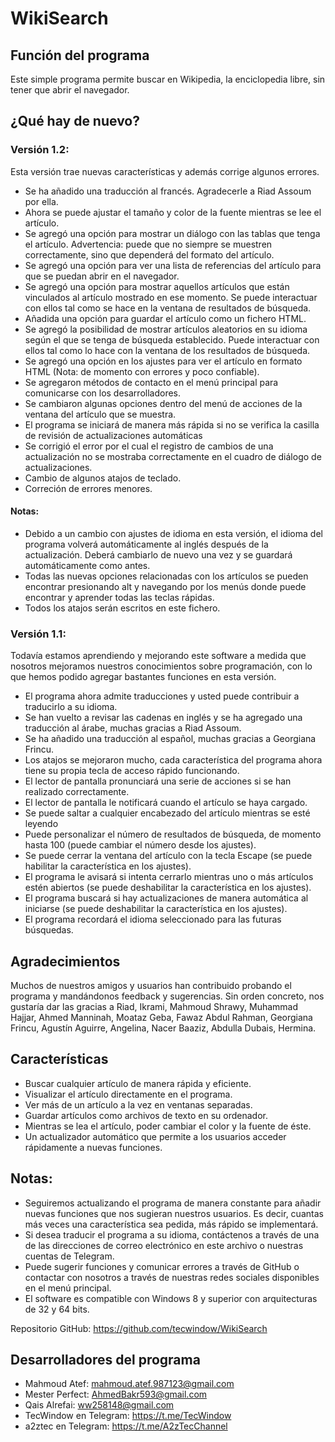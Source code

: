 # WikiSearch

## Función del programa

Este simple programa permite buscar en Wikipedia, la enciclopedia libre, sin tener que abrir el navegador.

## ¿Qué hay de nuevo?

### Versión 1.2:

Esta versión trae nuevas características y además corrige algunos errores.

-  Se ha añadido una traducción al francés. Agradecerle a Riad Assoum por ella.
-  Ahora se puede ajustar el tamaño y color de la fuente mientras se lee el artículo.
-  Se agregó una opción para mostrar un diálogo con las tablas que tenga el artículo. Advertencia: puede que no siempre se muestren correctamente, sino que dependerá del formato del artículo.
-  Se agregó una opción para ver una lista de referencias del artículo para que se puedan abrir en el navegador.
-  Se agregó una opción para mostrar aquellos artículos que están vinculados al artículo mostrado en ese momento. Se puede interactuar con ellos tal como se hace en la ventana de resultados de búsqueda.
-  Añadida una opción para guardar el artículo como un fichero HTML.
- Se agregó la posibilidad de mostrar artículos aleatorios en su idioma según el que se tenga de búsqueda establecido. Puede interactuar con ellos tal como lo hace con la ventana de los resultados de búsqueda.
- Se agregó una opción en los ajustes para ver el artículo en formato HTML (Nota: de momento con errores y poco confiable).
-  Se agregaron métodos de contacto en el menú principal para comunicarse con los desarrolladores.
-  Se cambiaron algunas opciones dentro del menú de acciones de la ventana del artículo que se muestra.
-  El programa se iniciará de manera más rápida si no se verifica la casilla de revisión de actualizaciones automáticas
-  Se corrigió el error por el cual el registro de cambios de una actualización no se mostraba correctamente en el cuadro de diálogo de actualizaciones.
- Cambio de algunos atajos de teclado.
-  Correción de errores menores.

#### Notas:

- Debido a un cambio con ajustes de idioma en esta versión, el idioma del programa volverá automáticamente al inglés después de la actualización. Deberá cambiarlo de nuevo una vez y se guardará automáticamente como antes.
- Todas las nuevas opciones relacionadas con los artículos se pueden encontrar presionando alt y navegando por los menús donde puede encontrar y aprender todas las teclas rápidas.
- Todos los atajos serán escritos en este fichero.

### Versión 1.1:

Todavía estamos aprendiendo y mejorando este software a medida que nosotros mejoramos nuestros conocimientos sobre programación, con lo que hemos podido agregar bastantes funciones en esta versión.

- El programa ahora admite traducciones y usted puede contribuir a traducirlo a su idioma.
- Se han vuelto a revisar las cadenas en inglés y se ha agregado una traducción al árabe, muchas gracias a Riad Assoum.
- Se ha añadido una traducción al español, muchas gracias a Georgiana Frincu.
- Los atajos se mejoraron mucho, cada característica del programa ahora tiene su propia tecla de acceso rápido funcionando.
- El lector de pantalla pronunciará una serie de acciones si se han realizado correctamente.
- El lector de pantalla le notificará cuando el artículo se haya cargado.
- Se puede saltar a cualquier encabezado del artículo mientras se esté leyendo
- Puede personalizar el número de resultados de búsqueda, de momento  hasta 100 (puede cambiar el número desde los ajustes).
- Se puede cerrar la ventana del artículo con la tecla Escape (se puede habilitar la característica en los ajustes).
- El programa le avisará si intenta cerrarlo mientras uno o más artículos estén abiertos (se puede deshabilitar la característica en los ajustes).
- El programa buscará si hay actualizaciones de manera automática al iniciarse (se puede deshabilitar la característica en los ajustes).
- El programa recordará el idioma seleccionado para las futuras búsquedas.


## Agradecimientos

Muchos de nuestros amigos y usuarios han contribuido probando el programa y mandándonos feedback y sugerencias. Sin orden concreto,  nos gustaría dar las gracias a Riad, Ikrami, Mahmoud Shrawy, Muhammad Hajjar, Ahmed Manninah, Moataz Geba, Fawaz Abdul Rahman, Georgiana Frincu, Agustín Aguirre, Angelina, Nacer Baaziz, Abdulla Dubais, Hermina.

## Características 

- Buscar cualquier artículo de manera rápida y eficiente.
- Visualizar el artículo directamente en el programa.
- Ver más de un artículo a la vez en ventanas separadas.
- Guardar artículos como archivos de texto en su ordenador.
- Mientras se lea el artículo, poder cambiar el color y la fuente de éste.
- Un actualizador automático que permite a los usuarios acceder rápidamente a nuevas funciones.

## Notas:

- Seguiremos actualizando el programa de manera constante para añadir nuevas funciones que nos sugieran nuestros usuarios. Es decir, cuantas más veces una característica sea pedida, más rápido se implementará.
- Si desea traducir el programa a su idioma, contáctenos a través de una de las direcciones de correo electrónico en este archivo o nuestras cuentas de Telegram.
- Puede sugerir funciones y comunicar errores a través de GitHub o contactar con nosotros a través de nuestras redes sociales disponibles en el menú principal.
- El software es compatible con Windows 8 y superior con arquitecturas de 32 y 64 bits.

Repositorio GitHub: https://github.com/tecwindow/WikiSearch

## Desarrolladores del programa

- Mahmoud Atef: mahmoud.atef.987123@gmail.com
- Mester Perfect: AhmedBakr593@gmail.com
- Qais Alrefai: ww258148@gmail.com
- TecWindow en Telegram: https://t.me/TecWindow
- a2ztec en Telegram: https://t.me/A2zTecChannel
